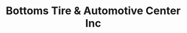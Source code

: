 ---
title: "Bottoms Tire & Automotive Center Inc"
url: /rocky-mount/bottoms-tire-and-automotive-center-inc/
shop: car repair
---